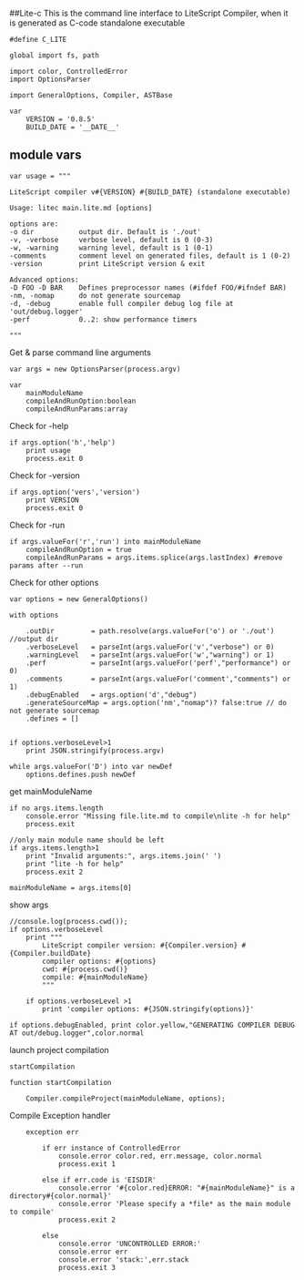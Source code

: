 ##Lite-c
This is the command line interface to LiteScript Compiler,
when it is generated as C-code standalone executable 

    #define C_LITE

    global import fs, path

    import color, ControlledError
    import OptionsParser  

    import GeneralOptions, Compiler, ASTBase

    var 
        VERSION = '0.8.5'
        BUILD_DATE = '__DATE__'

## module vars

    var usage = """
    
    LiteScript compiler v#{VERSION} #{BUILD_DATE} (standalone executable)
    
    Usage: litec main.lite.md [options]
    
    options are:
    -o dir           output dir. Default is './out'
    -v, -verbose     verbose level, default is 0 (0-3)
    -w, -warning     warning level, default is 1 (0-1)
    -comments        comment level on generated files, default is 1 (0-2)
    -version         print LiteScript version & exit

    Advanced options:
    -D FOO -D BAR    Defines preprocessor names (#ifdef FOO/#ifndef BAR)
    -nm, -nomap      do not generate sourcemap
    -d, -debug       enable full compiler debug log file at 'out/debug.logger'
    -perf            0..2: show performance timers
    
    """

Get & parse command line arguments

    var args = new OptionsParser(process.argv)

    var 
        mainModuleName
        compileAndRunOption:boolean
        compileAndRunParams:array

Check for -help

    if args.option('h','help') 
        print usage
        process.exit 0

Check for -version

    if args.option('vers','version') 
        print VERSION
        process.exit 0

Check for -run

    if args.valueFor('r','run') into mainModuleName
        compileAndRunOption = true
        compileAndRunParams = args.items.splice(args.lastIndex) #remove params after --run


Check for other options

    var options = new GeneralOptions()

    with options

        .outDir         = path.resolve(args.valueFor('o') or './out') //output dir
        .verboseLevel   = parseInt(args.valueFor('v',"verbose") or 0) 
        .warningLevel   = parseInt(args.valueFor('w',"warning") or 1)
        .perf           = parseInt(args.valueFor('perf',"performance") or 0)
        .comments       = parseInt(args.valueFor('comment',"comments") or 1) 
        .debugEnabled   = args.option('d',"debug") 
        .generateSourceMap = args.option('nm',"nomap")? false:true // do not generate sourcemap
        .defines = []


    if options.verboseLevel>1
        print JSON.stringify(process.argv)

    while args.valueFor('D') into var newDef
        options.defines.push newDef

get mainModuleName

    if no args.items.length
        console.error "Missing file.lite.md to compile\nlite -h for help"
        process.exit 

    //only main module name should be left
    if args.items.length>1
        print "Invalid arguments:", args.items.join(' ')
        print "lite -h for help"
        process.exit 2
        
    mainModuleName = args.items[0]

show args

    //console.log(process.cwd());
    if options.verboseLevel 
        print """
            LiteScript compiler version: #{Compiler.version} #{Compiler.buildDate}
            compiler options: #{options}
            cwd: #{process.cwd()}
            compile: #{mainModuleName}
            """

        if options.verboseLevel >1
            print 'compiler options: #{JSON.stringify(options)}'

    if options.debugEnabled, print color.yellow,"GENERATING COMPILER DEBUG AT out/debug.logger",color.normal

launch project compilation

    startCompilation

    function startCompilation

        Compiler.compileProject(mainModuleName, options);

Compile Exception handler

        exception err

            if err instance of ControlledError
                console.error color.red, err.message, color.normal
                process.exit 1
            
            else if err.code is 'EISDIR'
                console.error '#{color.red}ERROR: "#{mainModuleName}" is a directory#{color.normal}'
                console.error 'Please specify a *file* as the main module to compile'
                process.exit 2
            
            else 
                console.error 'UNCONTROLLED ERROR:'
                console.error err
                console.error 'stack:',err.stack
                process.exit 3
        

